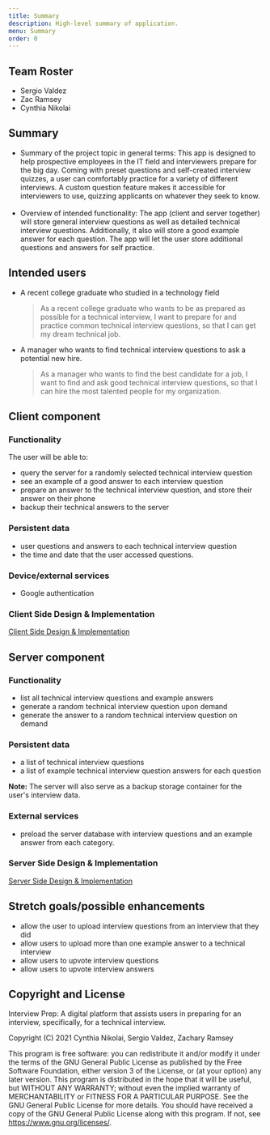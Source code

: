 ```yaml
---
title: Summary
description: High-level summary of application.
menu: Summary
order: 0
---
```


## Team Roster

* Sergio Valdez
* Zac Ramsey
* Cynthia Nikolai

## Summary

* Summary of the project topic in general terms:
This app is designed to help prospective employees in the IT field and interviewers prepare for the big day. Coming with preset questions and self-created interview quizzes, a user can comfortably practice for a variety of different interviews. A custom question feature makes it accessible for interviewers to use, quizzing applicants on whatever they seek to know.  
&nbsp;
* Overview of intended functionality:
The app (client and server together) will store general interview questions as well as detailed technical interview questions. Additionally, it also will store a good example answer for each question. The app will let the user store additional questions and answers for self practice.  

## Intended users

* A recent college graduate who studied in a technology field

    > As a recent college graduate who wants to be as prepared as possible for a technical interview, I want to prepare for and practice common technical interview questions, so that I can get my dream technical job.

* A manager who wants to find technical interview questions to ask a potential new hire.

    > As a manager who wants to find the best candidate for a job, I want to find and ask good technical interview questions, so that I can hire the most talented people for my organization.

## Client component

### Functionality

The user will be able to: 
* query the server for a randomly selected technical interview question
* see an example of a good answer to each interview question
* prepare an answer to the technical interview question, and store their answer on their phone
* backup their technical answers to the server

### Persistent data

* user questions and answers to each technical interview question
* the time and date that the user accessed questions.   

### Device/external services

* Google authentication

### Client Side Design & Implementation

[Client Side Design & Implementation](client-implementation.md)

## Server component

### Functionality
 
* list all technical interview questions and example answers
* generate a random technical interview question upon demand
* generate the answer to a random technical interview question on demand

### Persistent data

* a list of technical interview questions
* a list of example technical interview question answers for each question

**Note:**
The server will also serve as a backup storage container for the user's interview data. 

### External services
 
* preload the server database with interview questions and an example answer from each category.

### Server Side Design & Implementation

[Server Side Design & Implementation](server-implementation.md)

## Stretch goals/possible enhancements 

* allow the user to upload interview questions from an interview that they did
* allow users to upload more than one example answer to a technical interview
* allow users to upvote interview questions 
* allow users to upvote interview answers

## Copyright and License

Interview Prep: A digital platform that assists users in preparing for an interview, specifically, for a technical interview.

Copyright (C) 2021  Cynthia Nikolai, Sergio Valdez, Zachary Ramsey

This program is free software: you can redistribute it and/or modify
it under the terms of the GNU General Public License as published by
the Free Software Foundation, either version 3 of the License, or
(at your option) any later version.
This program is distributed in the hope that it will be useful,
but WITHOUT ANY WARRANTY; without even the implied warranty of
MERCHANTABILITY or FITNESS FOR A PARTICULAR PURPOSE.  See the
GNU General Public License for more details.
You should have received a copy of the GNU General Public License
along with this program.  If not, see <https://www.gnu.org/licenses/>.